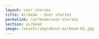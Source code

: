 ```yaml
---
layout: user_stories
title: Airbeam - User stories
permalink: /airbeam/user-stories
section: airbeam
image: /assets/img/about-airbeam-01.jpg
---
```

